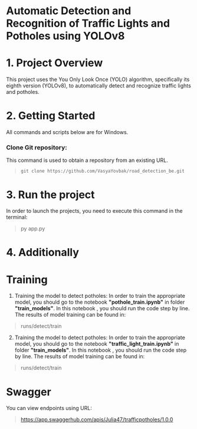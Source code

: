 # Automatic Detection and Recognition of Traffic Lights and Potholes using YOLOv8 
# 1. Project Overview
This project uses the You Only Look Once (YOLO) algorithm, specifically its eighth version (YOLOv8), to automatically detect and recognize traffic lights and potholes.
# 2. Getting Started
All commands and scripts below are for Windows.
### Clone Git repository:
This command is used to obtain a repository from an existing URL.
>     git clone https://github.com/VasyaYovbak/road_detection_be.git
# 3. Run the project
In order to launch the projects, you need to execute this command in the terminal:
 >    py app.py 
# 4. Additionally
# Training
1. Training the model to detect potholes:
In order to train the appropriate model, you should go to the notebook **"pothole_train.ipynb"** in folder **"train_models"**.  In this notebook , you should run the code step by line. 
The results of model training can be found in:
 >    runs/detect/train
2. Training the model to detect potholes:
In order to train the appropriate model, you should go to the notebook **"traffic_light_train.ipynb"** in folder **"train_models"**.  In this notebook , you should run the code step by line. 
The results of model training can be found in:
>  runs/detect/train
# Swagger
You can view endpoints using URL: 
> https://app.swaggerhub.com/apis/Julia47/trafficpotholes/1.0.0
